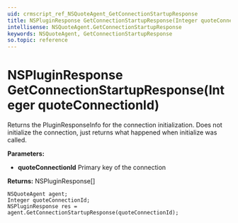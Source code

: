 ```yaml
---
uid: crmscript_ref_NSQuoteAgent_GetConnectionStartupResponse
title: NSPluginResponse GetConnectionStartupResponse(Integer quoteConnectionId)
intellisense: NSQuoteAgent.GetConnectionStartupResponse
keywords: NSQuoteAgent, GetConnectionStartupResponse
so.topic: reference
---
```


# NSPluginResponse GetConnectionStartupResponse(Integer quoteConnectionId)

Returns the PluginResponseInfo for the connection initialization. Does not initialize the connection, just returns what happened when initialize was called.

**Parameters:**
 - **quoteConnectionId** Primary key of the connection

**Returns:** NSPluginResponse[]

```crmscript
NSQuoteAgent agent;
Integer quoteConnectionId;
NSPluginResponse res = agent.GetConnectionStartupResponse(quoteConnectionId);
```

